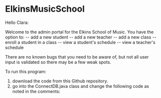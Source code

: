 # ElkinsMusicSchool

Hello Clara:

Welcome to the admin portal for the Elkins School of Music. You have the option to:
 -- add a new student
 -- add a new teacher
 -- add a new class
 -- enroll a student in a class
 -- view a student's schedule
 -- view a teacher's schedule

There are no known bugs that you need to be aware of, but not all user input is validated so there may be a few weak spots.

To run this program:
1) download the code from this Github repository.
2) go into the ConnectDB.java class and change the following code as noted in the comments:
